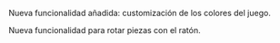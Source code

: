Nueva funcionalidad añadida: customización de los colores del juego.

Nueva funcionalidad para rotar piezas con el ratón.